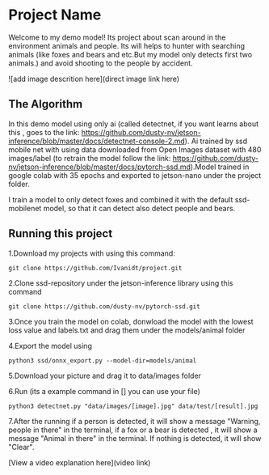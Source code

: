 # Project Name

Welcome to my demo model! Its project about scan around in the environment animals and people. Its will helps to hunter with searching animals (like foxes and bears and etc.But my model only detects first two animals.) and avoid shooting to the people by accident.  

![add image descrition here](direct image link here)

## The Algorithm

In this demo model using only ai (called detectnet, if you want learns about this , goes to the link: https://github.com/dusty-nv/jetson-inference/blob/master/docs/detectnet-console-2.md). Ai trained by ssd mobile net with using data downloaded from Open Images dataset with 480 images/label (to retrain the model follow the link: https://github.com/dusty-nv/jetson-inference/blob/master/docs/pytorch-ssd.md).Model trained in google colab with 35 epochs and exported to jetson-nano under the project folder.

I train a model to only detect foxes and combined it with the default ssd-mobilenet model, so that it can detect also detect people and bears.

## Running this project
1.Download my projects with using this command:
```
git clone https://github.com/Ivanidt/project.git
```

2.Clone ssd-repository under the jetson-inference library using this command
```
git clone https://github.com/dusty-nv/pytorch-ssd.git
```
3.Once you train the model on colab, donwload the model with the lowest loss value and labels.txt and drag them under the models/animal folder

4.Export the model using 
```
python3 ssd/onnx_export.py --model-dir=models/animal
```

5.Download your picture and drag it to data/images folder

6.Run (its a example command in [] you can use your file)
```
python3 detectnet.py "data/images/[image].jpg" data/test/[result].jpg
```
7.After the running if a person is detected, it will show a message "Warning, people in there" in the terminal, if a fox or a bear is detected , it will show a message "Animal in there" in the terminal. If nothing is detected, it will show "Clear".

[View a video explanation here](video link)